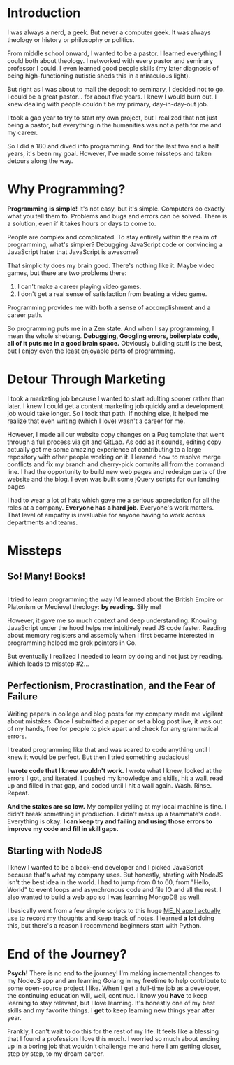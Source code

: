 # Introduction

I was always a nerd, a geek. But never a computer geek. It was always theology or history or philosophy or politics. 

From middle school onward, I wanted to be a pastor. I learned everything I could both about theology. I networked with every pastor and seminary professor I could. I even learned good people skills (my later diagnosis of being high-functioning autistic sheds this in a miraculous light).

But right as I was about to mail the deposit to seminary, I decided not to go. I could be a great pastor... for about five years. I knew I would burn out. I knew dealing with people couldn't be my primary, day-in-day-out job.

I took a gap year to try to start my own project, but I realized that not just being a pastor, but everything in the humanities was not a path for me and my career.

So I did a 180 and dived into programming. And for the last two and a half years, it's been my goal. However, I've made some missteps and taken detours along the way.

# Why Programming?

**Programming is simple!** It's not easy, but it's simple. Computers do exactly what you tell them to. Problems and bugs and errors can be solved. There is a solution, even if it takes hours or days to come to.

People are complex and complicated. To stay entirely within the realm of programming, what's simpler? Debugging JavaScript code or convincing a JavaScript hater that JavaScript is awesome? 

That simplicity does my brain good. There's nothing like it. Maybe video games, but there are two problems there:
1. I can't make a career playing video games.
2. I don't get a real sense of satisfaction from beating a video game.

Programming provides me with both a sense of accomplishment and a career path.

So programming puts me in a Zen state. And when I say programming, I mean the whole shebang. **Debugging, Googling errors, boilerplate code, all of it puts me in a good brain space.** Obviously building stuff is the best, but I enjoy even the least enjoyable parts of programming.

# Detour Through Marketing

I took a marketing job because I wanted to start adulting sooner rather than later. I knew I could get a content marketing job quickly and a development job would take longer. So I took that path. If nothing else, it helped me realize that even writing (which I love) wasn't a career for me.

However, I made all our website copy changes on a Pug template that went through a full process via git and GitLab. As odd as it sounds, editing copy actually got me some amazing experience at contributing to a large repository with other people working on it. I learned how to resolve merge conflicts and fix my branch and cherry-pick commits all from the command line. I had the opportunity to build new web pages and redesign parts of the website and the blog. I even was built some jQuery scripts for our landing pages

I had to wear a lot of hats which gave me a serious appreciation for all the roles at a company. **Everyone has a hard job.** Everyone's work matters. That level of empathy is invaluable for anyone having to work across departments and teams.

# Missteps

## So! Many! Books!

![]()

I tried to learn programming the way I'd learned about the British Empire or Platonism or Medieval theology: **by reading.** Silly me!

However, it gave me so much context and deep understanding. Knowing JavaScript under the hood helps me intuitively read JS code faster. Reading about memory registers and assembly when I first became interested in programming helped me grok pointers in Go.

But eventually I realized I needed to learn by doing and not just by reading. Which leads to misstep #2...

## Perfectionism, Procrastination, and the Fear of Failure

Writing papers in college and blog posts for my company made me vigilant about mistakes. Once I submitted a paper or set a blog post live, it was out of my hands, free for people to pick apart and check for any grammatical errors.

I treated programming like that and was scared to code anything until I knew it would be perfect. But then I tried something audacious!

**I wrote code that I knew wouldn't work.** I wrote what I knew, looked at the errors I got, and iterated. I pushed my knowledge and skills, hit a wall, read up and filled in that gap, and coded until I hit a wall again. Wash. Rinse. Repeat.

**And the stakes are so low.** My compiler yelling at my local machine is fine. I didn't break something in production. I didn't mess up a teammate's code. Everything is okay. **I can keep try and failing and using those errors to improve my code and fill in skill gaps.**

## Starting with NodeJS

I knew I wanted to be a back-end developer and I picked JavaScript because that's what my company uses. But honestly, starting with NodeJS isn't the best idea in the world. I had to jump from 0 to 60, from "Hello, World" to event loops and asynchronous code and file IO and all the rest. I also wanted to build a web app so I was learning MongoDB as well.

I basically went from a few simple scripts to this huge [ME_N app I actually use to record my thoughts and keep track of notes](https://cpustejovsky-estuary.herokuapp.com). I learned **a lot** doing this, but there's a reason I recommend beginners start with Python.

# End of the Journey?

**Psych!** There is no end to the journey! I'm making incremental changes to my NodeJS app and am learning Golang in my freetime to help contribute to some open-source project I like. When I get a full-time job as a developer, the continuing education will, well, continue. I know you **have** to keep learning to stay relevant, but I love learning. It's honestly one of my best skills and my favorite things. I **get** to keep learning new things year after year.

Frankly, I can't wait to do this for the rest of my life. It feels like a blessing that I found a profession I love this much. I worried so much about ending up in a boring job that wouldn't challenge me and here I am getting closer, step by step, to my dream career.



